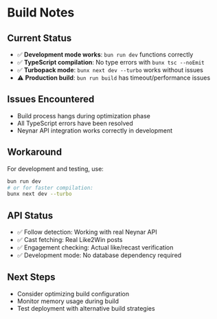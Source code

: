 # Build Notes

## Current Status
- ✅ **Development mode works**: `bun run dev` functions correctly
- ✅ **TypeScript compilation**: No type errors with `bunx tsc --noEmit`
- ✅ **Turbopack mode**: `bunx next dev --turbo` works without issues
- ⚠️ **Production build**: `bun run build` has timeout/performance issues

## Issues Encountered
- Build process hangs during optimization phase
- All TypeScript errors have been resolved
- Neynar API integration works correctly in development

## Workaround
For development and testing, use:
```bash
bun run dev
# or for faster compilation:
bunx next dev --turbo
```

## API Status
- ✅ Follow detection: Working with real Neynar API
- ✅ Cast fetching: Real Like2Win posts 
- ✅ Engagement checking: Actual like/recast verification
- ✅ Development mode: No database dependency required

## Next Steps
- Consider optimizing build configuration
- Monitor memory usage during build
- Test deployment with alternative build strategies